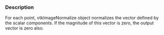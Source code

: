 ### Description

For each point, vtkImageNormalize object normalizes the vector defined by the scalar components. If the magnitude of this vector is zero, the output vector is zero also.
